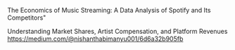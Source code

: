 The Economics of Music Streaming: A Data Analysis of Spotify and Its Competitors"

Understanding Market Shares, Artist Compensation, and Platform Revenues
https://medium.com/@nishanthabimanyu001/6d6a32b905fb